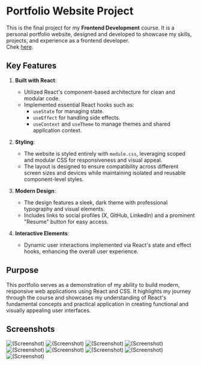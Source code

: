 # Portfolio Website Project

This is the final project for my **Frontend Development** course. It is a personal portfolio website, designed and developed to showcase my skills, projects, and experience as a frontend developer.     
Chek [here](https://sandor-opiok-portfolio.netlify.app/).

## Key Features

1. **Built with React**:
   - Utilized React's component-based architecture for clean and modular code.
   - Implemented essential React hooks such as:
     - `useState` for managing state.
     - `useEffect` for handling side effects.
     - `useContext` and `useTheme` to manage themes and shared application context.

2. **Styling**:
   - The website is styled entirely with ```module.css```, leveraging scoped and modular CSS for responsiveness and visual appeal.
   - The layout is designed to ensure compatibility across different screen sizes and devices while maintaining isolated and reusable component-level styles.

3. **Modern Design**:
   - The design features a sleek, dark theme with professional typography and visual elements.
   - Includes links to social profiles (X, GitHub, LinkedIn) and a prominent "Resume" button for easy access.

4. **Interactive Elements**:
   - Dynamic user interactions implemented via React's state and effect hooks, enhancing the overall user experience.

## Purpose

This portfolio serves as a demonstration of my ability to build modern, responsive web applications using React and CSS. It highlights my journey through the course and showcases my understanding of React's fundamental concepts and practical application in creating functional and visually appealing user interfaces.


## Screenshots


![(Screenshot)](./src/assets/screenshots/Screenshot%20from%202025-01-21%2012-05-41.png)
![(Screenshot)](./src/assets/screenshots/Screenshot%20from%202025-01-22%2011-45-49.png)
![(Screenshot)](./src/assets/screenshots/Screenshot%20from%202025-01-22%2011-46-14.png)
![(Screenshot)](./src/assets/screenshots/Screenshot%20from%202025-01-22%2011-46-19.png)
![(Screenshot)](./src/assets/screenshots/Screenshot%20from%202025-01-22%2011-46-24.png)
![(Screenshot)](./src/assets/screenshots/Screenshot%20from%202025-01-22%2011-47-05.png)
![(Screenshot)](./src/assets/screenshots/Screenshot%20from%202025-01-22%2011-47-12.png)
![(Screenshot)](./src/assets/screenshots/Screenshot%20from%202025-01-22%2011-47-16.png)
![(Screenshot)](./src/assets/screenshots/Screenshot%20from%202025-01-22%2011-47-19.png)